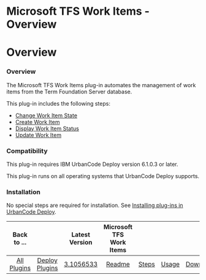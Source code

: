 
Microsoft TFS Work Items - Overview
===================================

# Overview



### Overview




 


The Microsoft TFS Work Items plug-in automates the management of work items from the Term 
Foundation Server database.


This plug-in includes the following steps:


* [Change Work Item 
State](#change_work_item_state)
* [Create Work Item](#create_work_item)
* [Display Work Item 
Status](#display_work_item_status)
* [Update Work Item](#update_work_item)


### Compatibility


This plug-in requires 
IBM UrbanCode Deploy version 6.1.0.3 or later.


This plug-in runs on all operating systems that UrbanCode Deploy 
supports. 


### Installation


No special steps are required for installation. See [Installing plug-ins in UrbanCode 
Deploy](https://www.urbancode.com/resource/installing-plug-ins-in-urbancode-products/ "Installing plug-ins in UrbanCode 
Deploy").




|Back to ...||Latest Version|Microsoft TFS Work Items ||||
| :---: | :---: | :---: | :---: | :---: | :---: | :---: |
|[All Plugins](../../index.md)|[Deploy Plugins](../README.md)|[3.1056533](https://raw.githubusercontent.com/UrbanCode/IBM-UCD-PLUGINS/main/files/plugin-air-TFS-WorkItems/TFS-WorkItems-3.1056533.zip)|[Readme](README.md)|[Steps](steps.md)|[Usage](usage.md)|[Downloads](downloads.md)|
